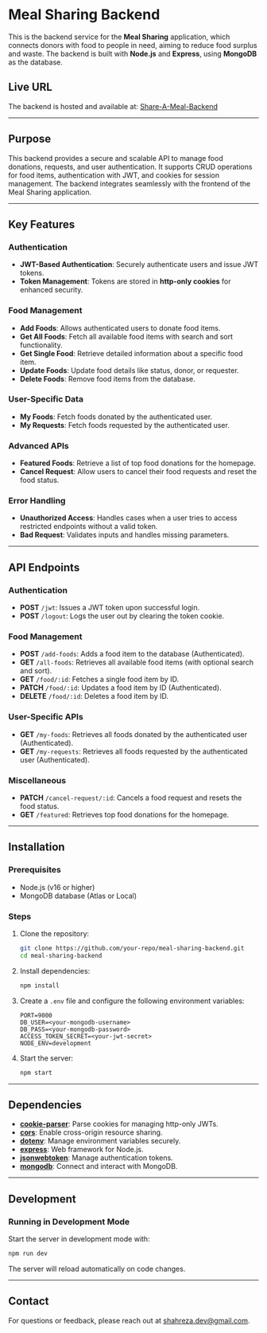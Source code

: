 # Meal Sharing Backend

This is the backend service for the **Meal Sharing** application, which connects donors with food to people in need, aiming to reduce food surplus and waste. The backend is built with **Node.js** and **Express**, using **MongoDB** as the database.

## Live URL
The backend is hosted and available at:
[Share-A-Meal-Backend](https://share-a-meal-server.vercel.app)

---

## Purpose
This backend provides a secure and scalable API to manage food donations, requests, and user authentication. It supports CRUD operations for food items, authentication with JWT, and cookies for session management. The backend integrates seamlessly with the frontend of the Meal Sharing application.

---

## Key Features

### Authentication
- **JWT-Based Authentication**: Securely authenticate users and issue JWT tokens.
- **Token Management**: Tokens are stored in **http-only cookies** for enhanced security.

### Food Management
- **Add Foods**: Allows authenticated users to donate food items.
- **Get All Foods**: Fetch all available food items with search and sort functionality.
- **Get Single Food**: Retrieve detailed information about a specific food item.
- **Update Foods**: Update food details like status, donor, or requester.
- **Delete Foods**: Remove food items from the database.

### User-Specific Data
- **My Foods**: Fetch foods donated by the authenticated user.
- **My Requests**: Fetch foods requested by the authenticated user.

### Advanced APIs
- **Featured Foods**: Retrieve a list of top food donations for the homepage.
- **Cancel Request**: Allow users to cancel their food requests and reset the food status.

### Error Handling
- **Unauthorized Access**: Handles cases when a user tries to access restricted endpoints without a valid token.
- **Bad Request**: Validates inputs and handles missing parameters.

---

## API Endpoints

### Authentication
- **POST** `/jwt`: Issues a JWT token upon successful login.
- **POST** `/logout`: Logs the user out by clearing the token cookie.

### Food Management
- **POST** `/add-foods`: Adds a food item to the database (Authenticated).
- **GET** `/all-foods`: Retrieves all available food items (with optional search and sort).
- **GET** `/food/:id`: Fetches a single food item by ID.
- **PATCH** `/food/:id`: Updates a food item by ID (Authenticated).
- **DELETE** `/food/:id`: Deletes a food item by ID.

### User-Specific APIs
- **GET** `/my-foods`: Retrieves all foods donated by the authenticated user (Authenticated).
- **GET** `/my-requests`: Retrieves all foods requested by the authenticated user (Authenticated).

### Miscellaneous
- **PATCH** `/cancel-request/:id`: Cancels a food request and resets the food status.
- **GET** `/featured`: Retrieves top food donations for the homepage.

---

## Installation

### Prerequisites
- Node.js (v16 or higher)
- MongoDB database (Atlas or Local)

### Steps
1. Clone the repository:
   ```bash
   git clone https://github.com/your-repo/meal-sharing-backend.git
   cd meal-sharing-backend
   ```
2. Install dependencies:
   ```bash
   npm install
   ```
3. Create a `.env` file and configure the following environment variables:
   ```env
   PORT=9000
   DB_USER=<your-mongodb-username>
   DB_PASS=<your-mongodb-password>
   ACCESS_TOKEN_SECRET=<your-jwt-secret>
   NODE_ENV=development
   ```
4. Start the server:
   ```bash
   npm start
   ```

---

## Dependencies

- **[cookie-parser](https://www.npmjs.com/package/cookie-parser)**: Parse cookies for managing http-only JWTs.
- **[cors](https://www.npmjs.com/package/cors)**: Enable cross-origin resource sharing.
- **[dotenv](https://www.npmjs.com/package/dotenv)**: Manage environment variables securely.
- **[express](https://www.npmjs.com/package/express)**: Web framework for Node.js.
- **[jsonwebtoken](https://www.npmjs.com/package/jsonwebtoken)**: Manage authentication tokens.
- **[mongodb](https://www.npmjs.com/package/mongodb)**: Connect and interact with MongoDB.

---

## Development
### Running in Development Mode
Start the server in development mode with:
```bash
npm run dev
```
The server will reload automatically on code changes.

---

## Contact
For questions or feedback, please reach out at [shahreza.dev@gmail.com](mailto:shahreza.dev@gmail.com).

